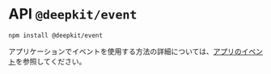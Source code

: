 # API `@deepkit/event`

```shell
npm install @deepkit/event
```

アプリケーションでイベントを使用する方法の詳細については、[アプリのイベント](../app/events.md)を参照してください。

<api-docs package="@deepkit/event"></api-docs>
